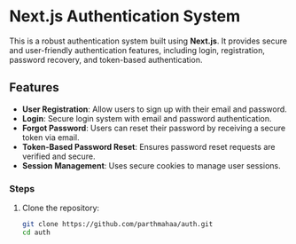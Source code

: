 # Next.js Authentication System

This is a robust authentication system built using **Next.js**. It provides secure and user-friendly authentication features, including login, registration, password recovery, and token-based authentication.

## Features

- **User Registration**: Allow users to sign up with their email and password.
- **Login**: Secure login system with email and password authentication.
- **Forgot Password**: Users can reset their password by receiving a secure token via email.
- **Token-Based Password Reset**: Ensures password reset requests are verified and secure.
- **Session Management**: Uses secure cookies to manage user sessions.

### Steps

1. Clone the repository:
   ```bash
   git clone https://github.com/parthmahaa/auth.git
   cd auth
